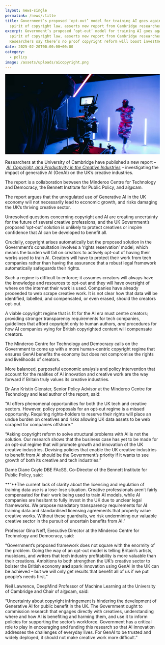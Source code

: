 ```yaml
---
layout: news-single
permalink: /news/:title
title: Government’s proposed ‘opt-out’ model for training AI goes against the
  spirit of copyright law, asserts new report from Cambridge researchers
excerpt: Government’s proposed ‘opt-out’ model for training AI goes against the
  spirit of copyright law, asserts new report from Cambridge researchers.
  Researchers say there’s no proof copyright reform will boost investment.
date: 2025-02-20T00:00:00+00:00
category:
  - policy
image: /assets/uploads/aicopyright.png
---
```

![](/assets/uploads/aicopyrightresized.jpg)

Researchers at the University of Cambridge have published a new report – *[AI, Copyright, and Productivity in the Creative Industries](https://www.bennettinstitute.cam.ac.uk/wp-content/uploads/2025/02/AICopyrightProductivityCreativeIndustries.pdf)* – investigating the impact of generative AI (GenAI) on the UK’s creative industries.

The report is a collaboration between the Minderoo Centre for Technology and Democracy, the Bennett Institute for Public Policy, and ai@cam.

The report argues that the unregulated use of Generative AI in the UK economy will not necessarily lead to economic growth, and risks damaging the UK’s thriving creative sector.

Unresolved questions concerning copyright and AI are creating uncertainty for the future of several creative professions, and the UK Government’s proposed ‘opt-out’ solution is unlikely to protect creatives or inspire confidence that AI can be developed to benefit all.

Crucially, copyright arises automatically but the proposed solution in the Government’s consultation involves a ‘rights reservation’ model, which means the burden will fall on creators to actively opt-out of having their works used to train AI. Creators will have to protect their work from tech companies rather than having the assurance that a robust legal framework automatically safeguards their rights.

Such a regime is difficult to enforce; it assumes creators will always have the knowledge and resources to opt-out and they will have oversight of where on the internet their work is used. Companies have already proceeded to web scrape creative work. It is not clear how that data will be identified, labelled, and compensated, or even erased, should the creators opt-out.

A viable copyright regime that is fit for the AI era must centre creators; providing stronger transparency requirements for tech companies, guidelines that afford copyright only to human authors, *and* procedures for how AI companies vying for British copyrighted content will compensate creators.

The Minderoo Centre for Technology and Democracy calls on the Government to come up with a more human-centric copyright regime that ensures GenAI benefits the economy but does not compromise the rights and livelihoods of creators.

More balanced, purposeful economic analysis and policy intervention that account for the realities of AI innovation and creative work are the way forward if Britain truly values its creative industries.

Dr Ann Kristin Glenster, Senior Policy Advisor at the Minderoo Centre for Technology and lead author of the report, said:

“AI offers phenomenal opportunities for both the UK tech and creative sectors. However, policy proposals for an opt-out regime is a missed opportunity. Requiring rights-holders to reserve their rights will place an undue burden on creatives and risks allowing UK data assets to be web scraped for companies offshore.”

“Asking copyright reform to solve structural problems with AI is not the solution. Our research shows that the business case has yet to be made for an opt-out regime that will promote growth and innovation of the UK creative industries. Devising policies that enable the UK creative industries to benefit from AI should be the Government’s priority if it wants to see growth of both its creative and tech industries.”

Dame Diane Coyle DBE FAcSS, Co-Director of the Bennett Institute for Public Policy, said:

**“**The current lack of clarity about the licensing and regulation of training data use is a lose-lose situation. Creative professionals aren’t fairly compensated for their work being used to train AI models, while AI companies are hesitant to fully invest in the UK due to unclear legal frameworks. We propose mandatory transparency requirements for AI training data and standardised licensing agreements that properly value creative works. Without these guardrails, we risk undermining our valuable creative sector in the pursuit of uncertain benefits from AI.”

Professor Gina Neff, Executive Director at the Minderoo Centre for Technology and Democracy, said:

“Government’s proposed framework does not square with the enormity of the problem. Going the way of an opt-out model is telling Britain’s artists, musicians, and writers that tech industry profitability is more valuable than their creations. Ambitions to both strengthen the UK’s creative sector to bolster the British economy **and** spark innovation using GenAI in the UK can be achieved – but we will only get results that benefit all of us if we put people’s needs first.”

Neil Lawrence, DeepMind Professor of Machine Learning at the University of Cambridge and Chair of ai@cam, said:

“Uncertainty about copyright infringement is hindering the development of Generative AI for public benefit in the UK. The Government ought to commission research that engages directly with creatives, understanding where and how AI is benefiting and harming them, and use it to inform policies for supporting the sector’s workforce. Government has a critical role to play in encouraging and funding this research so that AI innovation addresses the challenges of everyday lives. For GenAI to be trusted and widely deployed, it should not make creative work more difficult.”